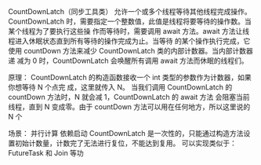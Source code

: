 CountDownLatch（同步工具类） 允许一个或多个线程等待其他线程完成操作。
CountDownLatch 时，需要指定一个整数值，此值是线程将要等待的操作数。当某个线程为了要执行这些操
作而等待时，需要调用 await 方法。await 方法让线程进入休眠状态直到所有等待的操作完成为止。当等待
的某个操作执行完成，它使用 countDown 方法来减少 CountDownLatch 类的内部计数器。当内部计数器递
减为 0 时，CountDownLatch 会唤醒所有调用 await 方法而休眠的线程们。


原理：
CountDownLatch 的构造函数接收一个 int 类型的参数作为计数器，如果你想等待 N 个点完
成，这里就传入 N。
当我们调用 CountDownLatch 的 countDown 方法时，N 就会减 1，CountDownLatch 的 await 方法
会阻塞当前线程，直到 N 变成零。由于 countDown 方法可以用在任何地方，所以这里说的 N 个


场景：
并行计算
依赖启动
CountDownLatch  是一次性的，只能通过构造方法设置初始计数量，计数完了无法进行复位，不能达到复用。
可以实现类似于：FutureTask 和 Join 等功